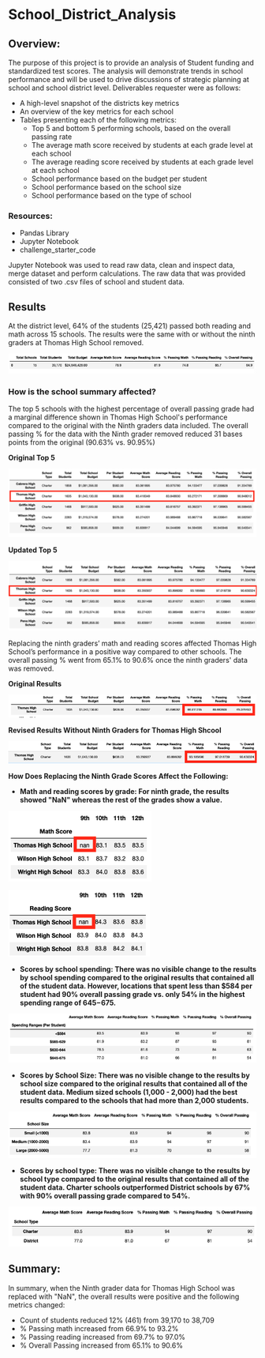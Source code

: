 # School_District_Analysis

## Overview:

The purpose of this project is to provide an analysis of Student funding and standardized test scores.  The analysis will demonstrate trends in school performance and will be used to drive discussions of strategic planning at school and school district level.  Deliverables requester were as follows:

   * A high-level snapshot of the districts key metrics
   * An overview of the key metrics for each school
   * Tables presenting each of the following metrics:
     * Top 5 and bottom 5 performing schools, based on the overall passing rate
     * The average math score received by students at each grade level at each school
     * The average reading score received by students at each grade level at each school
     * School performance based on the budget per student
     * School performance based on the school size
     * School performance based on the type of school
     
### Resources:

- Pandas Library
- Jupyter Notebook
- challenge_starter_code

Jupyter Notebook was used to read raw data, clean and inspect data, merge dataset and perform calculations. The raw data that was provided consisted of two .csv files of school and student data.

## Results

At the district level, 64% of the students (25,421) passed both reading and math across 15 schools.  The results were the same with or without the ninth graders at Thomas High School removed.

![District_Summary](https://github.com/rloufoster/School_District_Analysis/blob/main/Mod4_Challenge_Submission/Images/District_Summary.png?raw=true)


### How is the school summary affected?

The top 5 schools with the highest percentage of overall passing grade had a marginal difference shown in Thomas High School's performance compared to the original with the Ninth graders data included. The overall passing % for the data with the Ninth grader removed reduced 31 bases points from the original (90.63% vs. 90.95%)

**Original Top 5**

![Orig_Top_5](https://github.com/rloufoster/School_District_Analysis/blob/main/Mod4_Challenge_Submission/Images/Orig_Top%205.png?raw=true)

**Updated Top 5**

![Updated_Top_5](https://github.com/rloufoster/School_District_Analysis/blob/main/Mod4_Challenge_Submission/Images/Top_5.png?raw=true)

Replacing the ninth graders’ math and reading scores affected Thomas High School’s performance in a positive way compared to other schools. The overall passing % went from 65.1% to 90.6% once the ninth graders' data was removed.

**Original Results**

![Original_Results_ThomasHS](https://github.com/rloufoster/School_District_Analysis/blob/main/Mod4_Challenge_Submission/Images/Orig_THS_Results.png?raw=true)

**Revised Results Without Ninth Graders for Thomas High Shcool**

![Revised_Results_ThomasHS](https://github.com/rloufoster/School_District_Analysis/blob/main/Mod4_Challenge_Submission/Images/Revised_THS_Results.png?raw=true)

**How Does Replacing the Ninth Grade Scores Affect the Following:**

   * **Math and reading scores by grade:  For ninth grade, the results showed "NaN" whereas the rest of the grades show a value.**
   
   ![Math_Score](https://github.com/rloufoster/School_District_Analysis/blob/main/Mod4_Challenge_Submission/Images/Math_Score.png?raw=true)
   
   ![Reading_Score](https://github.com/rloufoster/School_District_Analysis/blob/main/Mod4_Challenge_Submission/Images/Reading_Score.png?raw=true)
   
   
   * **Scores by school spending:  There was no visible change to the results by school spending compared to the original results that              contained all of the student data. However, locations that spent less than $584 per student had 90% overall passing grade vs. only          54% in the highest spending range of $645-$675.**

   ![Spend](https://github.com/rloufoster/School_District_Analysis/blob/main/Mod4_Challenge_Submission/Images/Orig_spend.png?raw=true)
   
   
   * **Scores by School Size:  There was no visible change to the results by school size compared to the original results that contained all      of the student data. Medium sized schools (1,000 - 2,000) had the best results compared to the schools that had more than 2,000              students.**
   
   ![Size](https://github.com/rloufoster/School_District_Analysis/blob/main/Mod4_Challenge_Submission/Images/Score_by_Size.png?raw=true)
   
   
   * **Scores by school type: There was no visible change to the results by school type compared to the original results that contained all      of the student data. Charter schools outperformed District schools by 67% with 90% overall passing grade compared to 54%.**
   
   ![Type](https://github.com/rloufoster/School_District_Analysis/blob/main/Mod4_Challenge_Submission/Images/Orig_type.png?raw=true)
   
   
## Summary:


In summary, when the Ninth grader data for Thomas High School was replaced with "NaN", the overall results were positive and the following metrics changed:

   * Count of students reduced 12% (461) from 39,170 to 38,709
   * % Passing math increased from 66.9% to 93.2%
   * % Passing reading increased from 69.7% to 97.0%
   * % Overall Passing increased from 65.1% to 90.6%







